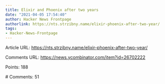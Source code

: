 ```yaml
---
title: Elixir and Phoenix after two years
date: "2021-04-05 17:54:40"
author: Hacker News Frontpage
authorlink: https://nts.strzibny.name/elixir-phoenix-after-two-year/
tags:
- Hacker-News-Frontpage
---
```


<p>Article URL: <a href="https://nts.strzibny.name/elixir-phoenix-after-two-year/">https://nts.strzibny.name/elixir-phoenix-after-two-year/</a></p>
<p>Comments URL: <a href="https://news.ycombinator.com/item?id=26702222">https://news.ycombinator.com/item?id=26702222</a></p>
<p>Points: 188</p>
<p># Comments: 51</p>
